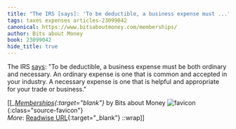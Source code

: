 ```yaml
---
title: "The IRS [says]: 'To be deductible, a business expense must ..."
tags: taxes expenses articles-23099042
canonical: https://www.bitsaboutmoney.com/memberships/
author: Bits about Money
book: 23099042
hide_title: true
---
```


The IRS [says](https://www.irs.gov/publications/p535): "To be deductible, a business expense must be both ordinary and necessary. An ordinary expense is one that is common and accepted in your industry. A necessary expense is one that is helpful and appropriate for your trade or business."


[[<cite>_[Memberships](https://www.bitsaboutmoney.com/memberships/){:target="_blank"}_</cite> by Bits about Money ![favicon](https://s2.googleusercontent.com/s2/favicons?domain=www.bitsaboutmoney.com){:class="source-favicon"}<br>
_More_: [Readwise URL](https://readwise.io/open/453218889){:target="_blank"}
::wrap]]